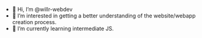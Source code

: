 - 👋 Hi, I’m @willr-webdev
- 👀 I’m interested in getting a better understanding of the website/webapp creation process.
- 🌱 I’m currently learning intermediate JS.

<!---
willr-webdev/willr-webdev is a ✨ special ✨ repository because its `README.md` (this file) appears on your GitHub profile.
You can click the Preview link to take a look at your changes.
--->
